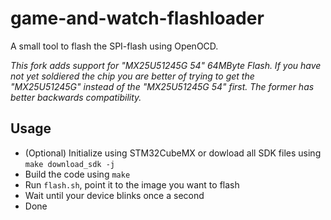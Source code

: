 # game-and-watch-flashloader
A small tool to flash the SPI-flash using OpenOCD.

_This fork adds support for "MX25U51245G 54" 64MByte Flash. If you have not yet soldiered the chip
you are better of trying to get the "MX25U51245G" instead of the "MX25U51245G 54" first. The former
has better backwards compatibility._

## Usage

- (Optional) Initialize using STM32CubeMX or dowload all SDK files using `make download_sdk -j`
- Build the code using `make`
- Run `flash.sh`, point it to the image you want to flash
- Wait until your device blinks once a second
- Done
